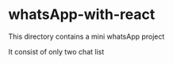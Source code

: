 # whatsApp-with-react
This directory contains a mini whatsApp project

It consist of only two chat list
